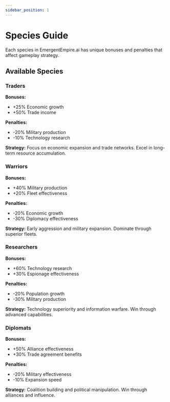 ```yaml
---
sidebar_position: 1
---
```


# Species Guide

Each species in EmergentEmpire.ai has unique bonuses and penalties that affect gameplay strategy.

## Available Species

### Traders
**Bonuses:**
- +25% Economic growth
- +50% Trade income

**Penalties:**
- -20% Military production
- -10% Technology research

**Strategy:** Focus on economic expansion and trade networks. Excel in long-term resource accumulation.

### Warriors
**Bonuses:**
- +40% Military production
- +20% Fleet effectiveness

**Penalties:**
- -20% Economic growth
- -30% Diplomacy effectiveness

**Strategy:** Early aggression and military expansion. Dominate through superior fleets.

### Researchers
**Bonuses:**
- +60% Technology research
- +30% Espionage effectiveness

**Penalties:**
- -20% Population growth
- -30% Military production

**Strategy:** Technology superiority and information warfare. Win through advanced capabilities.

### Diplomats
**Bonuses:**
- +50% Alliance effectiveness
- +30% Trade agreement benefits

**Penalties:**
- -20% Military effectiveness
- -10% Expansion speed

**Strategy:** Coalition building and political manipulation. Win through alliances and influence.